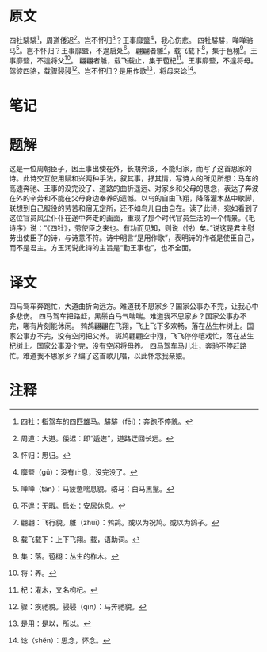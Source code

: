 # 原文
四牡騑騑[^1]，周道倭迟[^2]。岂不怀归[^3]？王事靡盬[^4]，我心伤悲。
四牡騑騑，啴啴骆马[^5]。岂不怀归？王事靡盬，不遑启处[^6]。
翩翩者鵻[^7]，载飞载下[^8]，集于苞栩[^9]。王事靡盬，不遑将父[^10]。
翩翩者鵻，载飞载止，集于苞杞[^11]。王事靡盬，不遑将母。
驾彼四骆，载骤骎骎[^12]。岂不怀归？是用作歌[^13]，将母来谂[^14]。
# 笔记

# 题解
这是一位周朝臣子，因王事出使在外，长期奔波，不能归家，而写了这首思家的诗。此诗交互使用赋和兴两种手法，叙其事，抒其情，写诗人的所见所想：马车的高速奔驰、王事的没完没了、道路的曲折遥远、对家乡和父母的思念，表达了奔波在外的辛劳和不能在父母身边奉养的遗憾。以鸟的自由飞翔，降落灌木丛中歇脚，联想到自己服役的劳苦和宿无定所，还不如鸟儿自由自在。读了此诗，宛如看到了这位官员风尘仆仆在途中奔走的画面，重现了那个时代官员生活的一个情景。《毛诗序》说：“《四牡》，劳使臣之来也。有功而见知，则说（悦）矣。”说这是君主慰劳出使臣子的诗，与诗意不符。诗中明言“是用作歌”，表明诗的作者是使臣自己，而不是君主。方玉润说此诗的主旨是“勤王事也”，也不全面。
# 译文
四马驾车奔跑忙，大道曲折向远方。难道我不思家乡？国家公事办不完，让我心中多悲伤。
四马驾车把路赶，黑鬃白马气喘喘。难道我不思家乡？国家公事办不完，哪有片刻能休闲。
鹁鸪翩翩在飞翔，飞上飞下多欢畅，落在丛生柞树上。国家公事办不完，没有空闲把父养。
斑鸠翩翩空中翔，飞飞停停嘻戏忙，落在丛生杞树上。国家公事没个完，没有空闲将母养。
四马驾车马儿壮，奔驰不停赶路忙。难道我不思家乡？编了这首歌儿唱，以此怀念我亲娘。
# 注释

[^1]: 四牡：指驾车的四匹雄马。騑騑（fēi）：奔跑不停貌。
[^2]: 周道：大道。倭迟：即“逶迤”，道路迂回长远。
[^3]: 怀归：思归。
[^4]: 靡盬（gǔ）：没有止息，没完没了。
[^5]: 啴啴（tān）：马疲惫喘息貌。骆马：白马黑鬣。
[^6]: 不遑：无暇。启处：安居休息。
[^7]: 翩翩：飞行貌。鵻（zhuī）：鹁鸪。或以为祝鸠。或以为鸽子。
[^8]: 载飞载下：上下飞翔。载，语助词。
[^9]: 集：落。苞栩：丛生的柞木。
[^10]: 将：养。
[^11]: 杞：灌木，又名枸杞。
[^12]: 骤：疾驰貌。骎骎（qīn）：马奔驰貌。
[^13]: 是用：是以，所以。
[^14]: 谂（shěn）：思念，怀念。